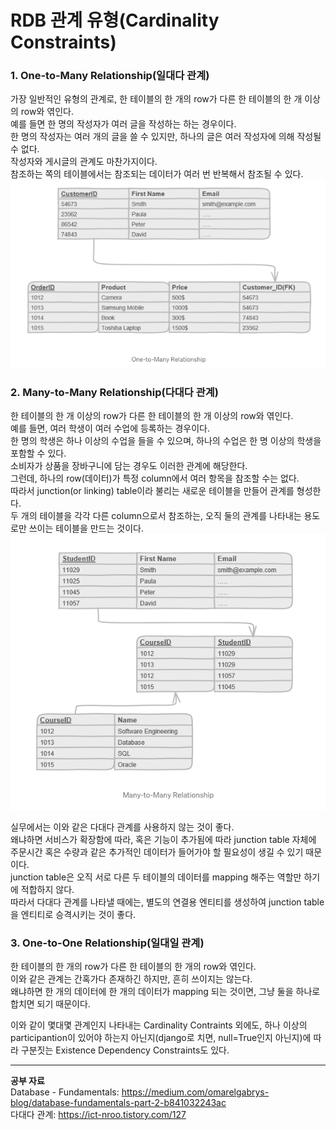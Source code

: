 # RDB 관계 유형(Cardinality Constraints)

### 1. One-to-Many Relationship(일대다 관계)   
가장 일반적인 유형의 관계로, 한 테이블의 한 개의 row가 다른 한 테이블의 한 개 이상의 row와 엮인다.   
예를 들면 한 명의 작성자가 여러 글을 작성하는 하는 경우이다.   
한 명의 작성자는 여러 개의 글을 쓸 수 있지만, 하나의 글은 여러 작성자에 의해 작성될 수 없다.   
작성자와 게시글의 관계도 마찬가지이다.   
참조하는 쪽의 테이블에서는 참조되는 데이터가 여러 번 반복해서 참조될 수 있다.    
![OnetoMany](./img/OnetoMany.png)   

### 2. Many-to-Many Relationship(다대다 관계)   
한 테이블의 한 개 이상의 row가 다른 한 테이블의 한 개 이상의 row와 엮인다.   
예를 들면, 여러 학생이 여러 수업에 등록하는 경우이다.   
한 명의 학생은 하나 이상의 수업을 들을 수 있으며, 하나의 수업은 한 명 이상의 학생을 포함할 수 있다.   
소비자가 상품을 장바구니에 담는 경우도 이러한 관계에 해당한다.   
그런데, 하나의 row(데이터)가 특정 column에서 여러 항목을 참조할 수는 없다.    
따라서 junction(or linking) table이라 불리는 새로운 테이블을 만들어 관계를 형성한다.   
두 개의 테이블을 각각 다른 column으로서 참조하는, 오직 둘의 관계를 나타내는 용도로만 쓰이는 테이블을 만드는 것이다.   
![ManytoMany](./img/ManytoMany.png)   
    
실무에서는 이와 같은 다대다 관계를 사용하지 않는 것이 좋다.   
왜냐하면 서비스가 확장함에 따라, 혹은 기능이 추가됨에 따라 junction table 자체에 주문시간 혹은 수량과 같은 추가적인 데이터가 들어가야 할 필요성이 생길 수 있기 때문이다.   
junction table은 오직 서로 다른 두 테이블의 데이터를 mapping 해주는 역할만 하기에 적합하지 않다.   
따라서 다대다 관계를 나타낼 때에는, 별도의 연결용 엔티티를 생성하여 junction table을 엔티티로 승격시키는 것이 좋다.   

### 3. One-to-One Relationship(일대일 관계)   
한 테이블의 한 개의 row가 다른 한 테이블의 한 개의 row와 엮인다.   
이와 같은 관계는 간혹가다 존재하긴 하지만, 흔히 쓰이지는 않는다.   
왜냐하면 한 개의 데이터에 한 개의 데이터가 mapping 되는 것이면, 그냥 둘을 하나로 합치면 되기 때문이다.   

이와 같이 몇대몇 관계인지 나타내는 Cardinality Contraints 외에도, 하나 이상의 participantion이 있어야 하는지 아닌지(django로 치면, null=True인지 아닌지)에 따라 구분짓는 Existence Dependency Constraints도 있다.   

- - -
__공부 자료__   
Database - Fundamentals: https://medium.com/omarelgabrys-blog/database-fundamentals-part-2-b841032243ac   
다대다 관계: https://ict-nroo.tistory.com/127   

